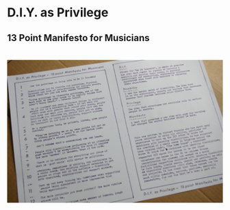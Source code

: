 # D.I.Y. as Privilege

## 13 Point Manifesto for Musicians

# ![manifesto](/src/assets/images/manifesto.png)